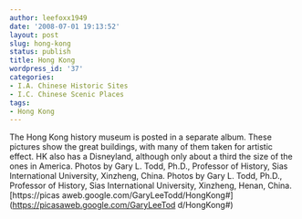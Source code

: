 ```yaml
---
author: leefoxx1949
date: '2008-07-01 19:13:52'
layout: post
slug: hong-kong
status: publish
title: Hong Kong
wordpress_id: '37'
categories:
- I.A. Chinese Historic Sites
- I.C. Chinese Scenic Places
tags:
- Hong Kong
---
```


The Hong Kong history museum is posted in a separate album. These pictures
show the great buildings, with many of them taken for artistic effect. HK also
has a Disneyland, although only about a third the size of the ones in America.
Photos by Gary L. Todd, Ph.D., Professor of History, Sias International
University, Xinzheng, China. Photos by Gary L. Todd, Ph.D., Professor of
History, Sias International University, Xinzheng, Henan, China. [https://picas
aweb.google.com/GaryLeeTodd/HongKong#](https://picasaweb.google.com/GaryLeeTod
d/HongKong#)

